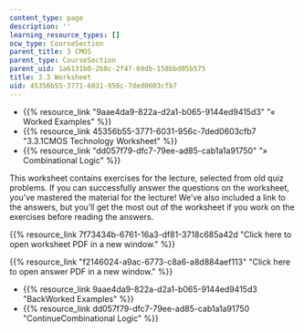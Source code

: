 ```yaml
---
content_type: page
description: ''
learning_resource_types: []
ocw_type: CourseSection
parent_title: 3 CMOS
parent_type: CourseSection
parent_uid: 1a6131b0-2b8c-2f47-69db-158bbd05b575
title: 3.3 Worksheet
uid: 45356b55-3771-6031-956c-7ded0603cfb7
---
```


*   {{% resource_link "9aae4da9-822a-d2a1-b065-9144ed9415d3" "« Worked Examples" %}}
*   {{% resource_link 45356b55-3771-6031-956c-7ded0603cfb7 "3.3.1CMOS Technology Worksheet" %}}
*   {{% resource_link "dd057f79-dfc7-79ee-ad85-cab1a1a91750" "» Combinational Logic" %}}

This worksheet contains exercises for the lecture, selected from old quiz problems. If you can successfully answer the questions on the worksheet, you’ve mastered the material for the lecture! We’ve also included a link to the answers, but you’ll get the most out of the worksheet if you work on the exercises before reading the answers.

{{% resource_link 7f73434b-6761-16a3-df81-3718c685a42d "Click here to open worksheet PDF in a new window." %}}

{{% resource_link "f2146024-a9ac-6773-c8a6-a8d884aef113" "Click here to open answer PDF in a new window." %}}

*   {{% resource_link 9aae4da9-822a-d2a1-b065-9144ed9415d3 "BackWorked Examples" %}}
*   {{% resource_link dd057f79-dfc7-79ee-ad85-cab1a1a91750 "ContinueCombinational Logic" %}}